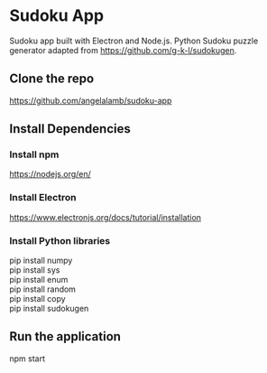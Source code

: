 # Sudoku App

Sudoku app built with Electron and Node.js. Python Sudoku puzzle generator adapted from https://github.com/g-k-l/sudokugen. 

## Clone the repo
https://github.com/angelalamb/sudoku-app

## Install Dependencies
### Install npm
https://nodejs.org/en/

### Install Electron
https://www.electronjs.org/docs/tutorial/installation

### Install Python libraries
pip install numpy   
pip install sys   
pip install enum   
pip install random        
pip install copy     
pip install sudokugen     

## Run the application
npm start
